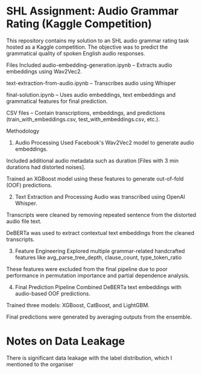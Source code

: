 # SHL Assignment: Audio Grammar Rating (Kaggle Competition)
This repository contains my solution to an SHL audio grammar rating task hosted as a Kaggle competition. The objective was to predict the grammatical quality of spoken English audio responses.

Files Included
audio-embedding-generation.ipynb – Extracts audio embeddings using Wav2Vec2.

text-extraction-from-audio.ipynb – Transcribes audio using Whisper

final-solution.ipynb – Uses audio embeddings, text embeddings and grammatical features for final prediction.

CSV files – Contain transcriptions, embeddings, and predictions (train_with_embeddings.csv, test_with_embeddings.csv, etc.).

Methodology
1. Audio Processing
Used Facebook's Wav2Vec2 model to generate audio embeddings.

Included additional audio metadata such as duration [Files with 3 min durations had distorted noises].

Trained an XGBoost model using these features to generate out-of-fold (OOF) predictions.

2. Text Extraction and Processing
Audio was transcribed using OpenAI Whisper.

Transcripts were cleaned by removing repeated sentence from the distorted audio file text.

DeBERTa was used to extract contextual text embeddings from the cleaned transcripts.

3. Feature Engineering
Explored multiple grammar-related handcrafted features like avg_parse_tree_depth, clause_count, type_token_ratio

These features were excluded from the final pipeline due to poor performance in permutation importance and partial dependence analysis.

4. Final Prediction Pipeline
Combined DeBERTa text embeddings with audio-based OOF predictions.

Trained three models: XGBoost, CatBoost, and LightGBM.

Final predictions were generated by averaging outputs from the ensemble.

# Notes on Data Leakage  
There is significant data leakage with the label distribution, which I mentioned to the organiser
